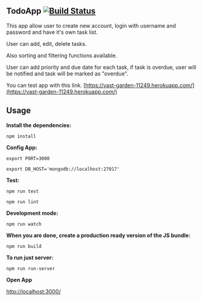 ## TodoApp [![Build Status](https://travis-ci.org/avg20/todo-app.svg?branch=master)](https://travis-ci.org/avg20/todo-app)

This app allow user to create new account, login with username and password and have it's own task list.

User can add, edit, delete tasks.

Also sorting and filtering functions available.

User can add priority and due date for each task, if task is overdue, user will be notified and task will be marked as "overdue".

You can test app with this link. [https://vast-garden-11249.herokuapp.com/](https://vast-garden-11249.herokuapp.com/)

## Usage

__Install the dependencies:__

`npm install`

__Config App:__

`export PORT=3000`

`export DB_HOST='mongodb://localhost:27017'`


__Test:__

`npm run test`

`npm run lint`

__Development mode:__

`npm run watch`

__When you are done, create a production ready version of the JS bundle:__

`npm run build`

__To run just server:__

`npm run run-server`

__Open App__

[http://localhost:3000/](http://localhost:3000/)